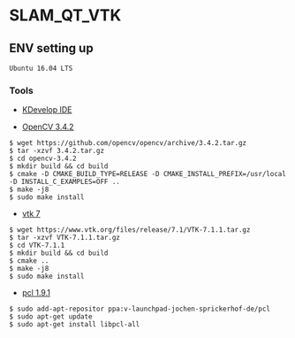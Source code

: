 # SLAM_QT_VTK

## ENV setting up
```
Ubuntu 16.04 LTS
```
### Tools

* [KDevelop IDE](https://www.kdevelop.org/)

* [OpenCV 3.4.2](https://github.com/opencv/opencv/releases/tag/3.4.2)

```
$ wget https://github.com/opencv/opencv/archive/3.4.2.tar.gz
$ tar -xzvf 3.4.2.tar.gz
$ cd opencv-3.4.2
$ mkdir build && cd build
$ cmake -D CMAKE_BUILD_TYPE=RELEASE -D CMAKE_INSTALL_PREFIX=/usr/local -D INSTALL_C_EXAMPLES=OFF ..
$ make -j8
$ sudo make install
``` 

* [vtk 7](https://vtk.org/)
``` 
$ wget https://www.vtk.org/files/release/7.1/VTK-7.1.1.tar.gz
$ tar -xzvf VTK-7.1.1.tar.gz
$ cd VTK-7.1.1 
$ mkdir build && cd build 
$ cmake ..
$ make -j8
$ sudo make install
``` 
* [pcl 1.9.1](http://pointclouds.org/)

```
$ sudo add-apt-repositor ppa:v-launchpad-jochen-sprickerhof-de/pcl
$ sudo apt-get update
$ sudo apt-get install libpcl-all
```

